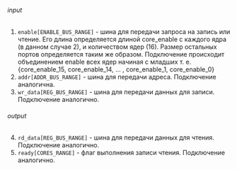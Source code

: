 ###### input
1. `enable[ENABLE_BUS_RANGE]` - шина для передачи запроса на запись или чтение. Его длина определяется длиной core_enable с каждого ядра (в данном случае 2), и количеством ядер (16). Размер остальных портов определяется таким же образом. Подключение происходит объединением enable всех ядер начиная с младших т. е. 
{core_enable_15, core_enable_14, ... , core_enable_1, core_enable_0}
2. `addr[ADDR_BUS_RANGE]` - шина для передачи адреса. Подключение аналогична.
3. `wr_data[REG_BUS_RANGE]` - шина для передачи данных для записи. Подключение аналогично.
###### output
4. `rd_data[REG_BUS_RANGE]` - шина для передачи данных для чтения. Подключение аналогично.
5. `ready[CORES_RANGE]` - флаг выполнения записи чтения. Подключение аналогично. 